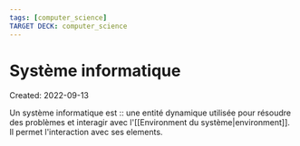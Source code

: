 ```yaml
---
tags: [computer_science]
TARGET DECK: computer_science
---
```

# Système informatique
Created: 2022-09-13

Un système informatique est :: une entité dynamique utilisée pour résoudre des problèmes et interagir avec l'[[Environment du système|environment]]. Il permet l'interaction avec ses elements.
<!--SR:!2022-11-02,35,270-->


